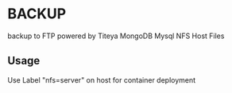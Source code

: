 # BACKUP

backup to FTP powered by Titeya
MongoDB  Mysql  NFS Host Files

## Usage
Use Label "nfs=server" on host for container deployment
